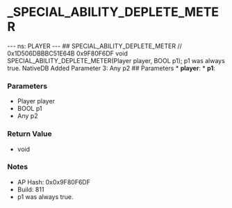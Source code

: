 # _SPECIAL_ABILITY_DEPLETE_METER

--- ns: PLAYER --- ## SPECIAL_ABILITY_DEPLETE_METER  // 0x1D506DBBBC51E64B 0x9F80F6DF void SPECIAL_ABILITY_DEPLETE_METER(Player player, BOOL p1);  p1 was always true.  NativeDB Added Parameter 3: Any p2  ## Parameters * **player**: * **p1**:

### Parameters
* Player player
* BOOL p1
* Any p2

### Return Value
* void

### Notes
* AP Hash: 0x0x9F80F6DF
* Build: 811
* p1 was always true.

